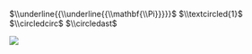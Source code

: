 $\\underline{{\\underline{{\\mathbf{\\Pi}}}}}$ $\\textcircled{1}$ $\\circledcirc$ $\\circledast$

![](https://www.nta.go.jp/tmp/17f15b8d-3b3e-4dd0-b9a2-9ff7375d2a2b/images/5c322ab962ed4fe0dd2b9362482910651a6b6d9fc1ab04f91d406007ccdf4904.jpg)